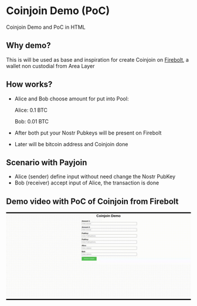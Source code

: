 # Coinjoin Demo (PoC)

Coinjoin Demo  and PoC in HTML

## Why demo?

This is will be used as base and inspiration for create Coinjoin on [Firebolt](https://github.com/AreaLayer/FireBolt), a wallet non custodial from Area Layer

## How works?

- Alice and Bob choose amount for put into Pool:

   Alice: 0.1 BTC

   Bob: 0.01 BTC

- After both put your Nostr Pubkeys will be present on Firebolt

- Later will be bitcoin address and Coinjoin done

## Scenario with Payjoin

- Alice (sender) define input without need change the Nostr PubKey
- Bob (receiver) accept input of Alice, the transaction is done


## Demo video with PoC of Coinjoin from Firebolt

![Coinjoin demo](https://github.com/AreaLayer/Coinjoin-PoC-demo/blob/main/demo-video/Coinjoin-demo2.gif)
